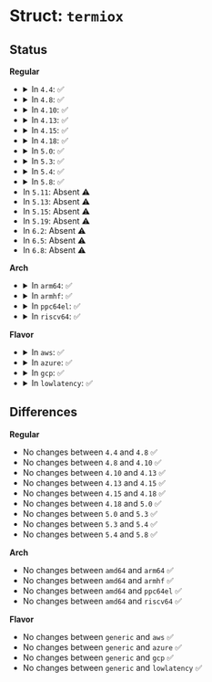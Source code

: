 # Struct: <code>termiox</code>

## Status
<b>Regular</b>
<ul>
<li>
<details>
<summary>In <code>4.4</code>: ✅</summary>

```c
struct termiox {
    __u16 x_hflag;
    __u16 x_cflag;
    __u16 x_rflag[5];
    __u16 x_sflag;
};
```
</details>
</li>
<li>
<details>
<summary>In <code>4.8</code>: ✅</summary>

```c
struct termiox {
    __u16 x_hflag;
    __u16 x_cflag;
    __u16 x_rflag[5];
    __u16 x_sflag;
};
```
</details>
</li>
<li>
<details>
<summary>In <code>4.10</code>: ✅</summary>

```c
struct termiox {
    __u16 x_hflag;
    __u16 x_cflag;
    __u16 x_rflag[5];
    __u16 x_sflag;
};
```
</details>
</li>
<li>
<details>
<summary>In <code>4.13</code>: ✅</summary>

```c
struct termiox {
    __u16 x_hflag;
    __u16 x_cflag;
    __u16 x_rflag[5];
    __u16 x_sflag;
};
```
</details>
</li>
<li>
<details>
<summary>In <code>4.15</code>: ✅</summary>

```c
struct termiox {
    __u16 x_hflag;
    __u16 x_cflag;
    __u16 x_rflag[5];
    __u16 x_sflag;
};
```
</details>
</li>
<li>
<details>
<summary>In <code>4.18</code>: ✅</summary>

```c
struct termiox {
    __u16 x_hflag;
    __u16 x_cflag;
    __u16 x_rflag[5];
    __u16 x_sflag;
};
```
</details>
</li>
<li>
<details>
<summary>In <code>5.0</code>: ✅</summary>

```c
struct termiox {
    __u16 x_hflag;
    __u16 x_cflag;
    __u16 x_rflag[5];
    __u16 x_sflag;
};
```
</details>
</li>
<li>
<details>
<summary>In <code>5.3</code>: ✅</summary>

```c
struct termiox {
    __u16 x_hflag;
    __u16 x_cflag;
    __u16 x_rflag[5];
    __u16 x_sflag;
};
```
</details>
</li>
<li>
<details>
<summary>In <code>5.4</code>: ✅</summary>

```c
struct termiox {
    __u16 x_hflag;
    __u16 x_cflag;
    __u16 x_rflag[5];
    __u16 x_sflag;
};
```
</details>
</li>
<li>
<details>
<summary>In <code>5.8</code>: ✅</summary>

```c
struct termiox {
    __u16 x_hflag;
    __u16 x_cflag;
    __u16 x_rflag[5];
    __u16 x_sflag;
};
```
</details>
</li>
<li>
In <code>5.11</code>: Absent ⚠️
</li>
<li>
In <code>5.13</code>: Absent ⚠️
</li>
<li>
In <code>5.15</code>: Absent ⚠️
</li>
<li>
In <code>5.19</code>: Absent ⚠️
</li>
<li>
In <code>6.2</code>: Absent ⚠️
</li>
<li>
In <code>6.5</code>: Absent ⚠️
</li>
<li>
In <code>6.8</code>: Absent ⚠️
</li>
</ul>
<b>Arch</b>
<ul>
<li>
<details>
<summary>In <code>arm64</code>: ✅</summary>

```c
struct termiox {
    __u16 x_hflag;
    __u16 x_cflag;
    __u16 x_rflag[5];
    __u16 x_sflag;
};
```
</details>
</li>
<li>
<details>
<summary>In <code>armhf</code>: ✅</summary>

```c
struct termiox {
    __u16 x_hflag;
    __u16 x_cflag;
    __u16 x_rflag[5];
    __u16 x_sflag;
};
```
</details>
</li>
<li>
<details>
<summary>In <code>ppc64el</code>: ✅</summary>

```c
struct termiox {
    __u16 x_hflag;
    __u16 x_cflag;
    __u16 x_rflag[5];
    __u16 x_sflag;
};
```
</details>
</li>
<li>
<details>
<summary>In <code>riscv64</code>: ✅</summary>

```c
struct termiox {
    __u16 x_hflag;
    __u16 x_cflag;
    __u16 x_rflag[5];
    __u16 x_sflag;
};
```
</details>
</li>
</ul>
<b>Flavor</b>
<ul>
<li>
<details>
<summary>In <code>aws</code>: ✅</summary>

```c
struct termiox {
    __u16 x_hflag;
    __u16 x_cflag;
    __u16 x_rflag[5];
    __u16 x_sflag;
};
```
</details>
</li>
<li>
<details>
<summary>In <code>azure</code>: ✅</summary>

```c
struct termiox {
    __u16 x_hflag;
    __u16 x_cflag;
    __u16 x_rflag[5];
    __u16 x_sflag;
};
```
</details>
</li>
<li>
<details>
<summary>In <code>gcp</code>: ✅</summary>

```c
struct termiox {
    __u16 x_hflag;
    __u16 x_cflag;
    __u16 x_rflag[5];
    __u16 x_sflag;
};
```
</details>
</li>
<li>
<details>
<summary>In <code>lowlatency</code>: ✅</summary>

```c
struct termiox {
    __u16 x_hflag;
    __u16 x_cflag;
    __u16 x_rflag[5];
    __u16 x_sflag;
};
```
</details>
</li>
</ul>

## Differences
<b>Regular</b>
<ul>
<li>
No changes between <code>4.4</code> and <code>4.8</code> ✅
</li>
<li>
No changes between <code>4.8</code> and <code>4.10</code> ✅
</li>
<li>
No changes between <code>4.10</code> and <code>4.13</code> ✅
</li>
<li>
No changes between <code>4.13</code> and <code>4.15</code> ✅
</li>
<li>
No changes between <code>4.15</code> and <code>4.18</code> ✅
</li>
<li>
No changes between <code>4.18</code> and <code>5.0</code> ✅
</li>
<li>
No changes between <code>5.0</code> and <code>5.3</code> ✅
</li>
<li>
No changes between <code>5.3</code> and <code>5.4</code> ✅
</li>
<li>
No changes between <code>5.4</code> and <code>5.8</code> ✅
</li>
</ul>
<b>Arch</b>
<ul>
<li>
No changes between <code>amd64</code> and <code>arm64</code> ✅
</li>
<li>
No changes between <code>amd64</code> and <code>armhf</code> ✅
</li>
<li>
No changes between <code>amd64</code> and <code>ppc64el</code> ✅
</li>
<li>
No changes between <code>amd64</code> and <code>riscv64</code> ✅
</li>
</ul>
<b>Flavor</b>
<ul>
<li>
No changes between <code>generic</code> and <code>aws</code> ✅
</li>
<li>
No changes between <code>generic</code> and <code>azure</code> ✅
</li>
<li>
No changes between <code>generic</code> and <code>gcp</code> ✅
</li>
<li>
No changes between <code>generic</code> and <code>lowlatency</code> ✅
</li>
</ul>
